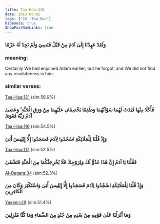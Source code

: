 ```yaml
---
title: Taa-Haa:115
date: 2013-08-02
tags: ["20 .Taa-Haa"]
hidemeta: true 
ShowPostNavLinks: true 
---
```

### وَلَقَدْ عَهِدْنَا إِلَىٰ آدَمَ مِنْ قَبْلُ فَنَسِيَ وَلَمْ نَجِدْ لَهُ عَزْمًا
### meaning: 
Certainly We had enjoined Adam earlier; but he forgot, and We did not find any resoluteness in him.
### similar verses: 

[Taa-Haa:121](/20/121) (sim:56.9%)

### فَأَكَلَا مِنْهَا فَبَدَتْ لَهُمَا سَوْآتُهُمَا وَطَفِقَا يَخْصِفَانِ عَلَيْهِمَا مِنْ وَرَقِ الْجَنَّةِ ۚ وَعَصَىٰ آدَمُ رَبَّهُ فَغَوَىٰ

[Taa-Haa:116](/20/116) (sim:54.5%)

### وَإِذْ قُلْنَا لِلْمَلَائِكَةِ اسْجُدُوا لِآدَمَ فَسَجَدُوا إِلَّا إِبْلِيسَ أَبَىٰ

[Taa-Haa:117](/20/117) (sim:52.5%)

### فَقُلْنَا يَا آدَمُ إِنَّ هَٰذَا عَدُوٌّ لَكَ وَلِزَوْجِكَ فَلَا يُخْرِجَنَّكُمَا مِنَ الْجَنَّةِ فَتَشْقَىٰ

[Al-Baqara:34](/2/34) (sim:52.3%)

### وَإِذْ قُلْنَا لِلْمَلَائِكَةِ اسْجُدُوا لِآدَمَ فَسَجَدُوا إِلَّا إِبْلِيسَ أَبَىٰ وَاسْتَكْبَرَ وَكَانَ مِنَ الْكَافِرِينَ

[Yaseen:28](/36/28) (sim:51.4%)

### وَمَا أَنْزَلْنَا عَلَىٰ قَوْمِهِ مِنْ بَعْدِهِ مِنْ جُنْدٍ مِنَ السَّمَاءِ وَمَا كُنَّا مُنْزِلِينَ
